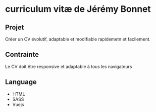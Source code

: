 # curriculum vitæ de Jérémy Bonnet

## Projet
Créer un CV évolutif, adaptable et modifiable rapidemetn et facilement.

## Contrainte
Le CV doit être responsive et adaptable à tous les navigateurs

## Language
- HTML
- SASS
- Vuejs
